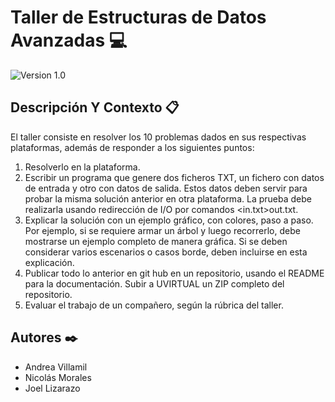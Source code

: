 # Taller de Estructuras de Datos Avanzadas 💻

![Version 1.0](https://img.shields.io/badge/version-1.0.-blue.svg) 

## Descripción Y Contexto 📋

El taller consiste en resolver los 10 problemas dados en sus respectivas plataformas, además de responder a los siguientes puntos:

1. Resolverlo en la plataforma.
2. Escribir un programa que genere dos ficheros TXT, un fichero con datos de entrada y otro con datos de salida. Estos datos deben servir para probar la misma solución anterior en otra plataforma. La prueba debe realizarla usando redirección de I/O por comandos <in.txt>out.txt.
3. Explicar la solución con un ejemplo gráfico, con colores, paso a paso. Por ejemplo, si se requiere armar un árbol y luego recorrerlo, debe mostrarse un ejemplo completo de manera gráfica. Si se deben considerar varios escenarios o casos borde, deben incluirse en esta explicación.
4. Publicar todo lo anterior en git hub en un repositorio, usando el README para la documentación. Subir a UVIRTUAL un ZIP completo del repositorio.
5. Evaluar el trabajo de un compañero, según la rúbrica del taller.

## Autores ✒️

* Andrea Villamil
* Nicolás Morales
* Joel Lizarazo

